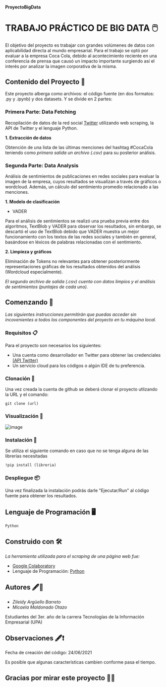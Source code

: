 #### ProyectoBigData
# TRABAJO PRÁCTICO DE BIG DATA 🖱️

El objetivo del proyecto es trabajar con grandes volúmenes de datos con aplicabilidad directa al mundo empresarial. Para el trabajo se optó por evaluar a la empresa Coca Cola, debido al acontecimiento reciente en una conferencia de prensa que causó un impacto importante surgiendo así el interés por analizar la imagen corporativa de la misma.

## Contenido del Proyecto 📑

Este proyecto alberga como archivos: el código fuente (en dos formatos: .py y .ipynb) y dos datasets. Y se divide en 2 partes:

### Primera Parte: Data Fetching

Recopilación de datos de la red social [Twitter](https://twitter.com/) utilizando web scraping, la API de Twitter y el lenguaje Python.

**1. Extracción de datos**

Obtención de una lista de las últimas menciones del hashtag #CocaCola teniendo como *primera salida un archivo (.csv)* para su posterior análisis.

### Segunda Parte: Data Analysis

Análisis de sentimientos de publicaciones en redes sociales para evaluar la imagen de la empresa, cuyos resultados se visualizan a través de gráficos o wordcloud. Además, un cálculo del sentimiento promedio relacionado a las menciones.

**1. Modelo de clasificación**

- VADER

Para el análisis de sentimientos se realizó una prueba previa entre dos algoritmos, TextBlob y VADER para observar los resultados, sin embargo, se descartó el uso de TextBlob debido que VADER muestra un mejor funcionamiento con los textos de las redes sociales y también en general, basándose en léxicos de palabras relacionadas con el sentimiento.

**2. Limpieza y gráficos**

Eliminación de Tokens no relevantes para obtener posteriormente representaciones gráficas de los resultados obtenidos del análisis (Wordcloud especialmente). 

_El segundo archivo de salida (.csv) cuenta con datos limpios y el análisis de sentimientos (puntajes de cada uno)._
 
## Comenzando 🚀 

_Las siguientes instrucciones permitirán que puedas acceder sin incovenientes a todos los componentes del proyecto en tu máquina local._

### Requisitos 📋

Para el proyecto son necesarios los siguientes:
 
- Una cuenta como desarrollador en Twitter para obtener las credenciales [(API Twitter)](https://developer.twitter.com/en) 
- Un servicio cloud para los códigos o algún IDE de tu preferencia. 

 ### Clonación 👥
Una vez creada la cuenta de github se deberá clonar el proyecto utlizando la URL y el comando:

```
git clone (url)
```

### Visualización 🧐
![image](https://user-images.githubusercontent.com/71017838/123277093-cac49180-d4d3-11eb-8520-bc2dc3b8b351.png)

### Instalación 🔧

Se utiliza el siguiente comando en caso que no se tenga alguna de las librerías necesitadas

```
!pip install (libreria)
```

### Despliegue 📦

Una vez finalizada la instalación podrás darle "Ejecutar/Run" al código fuente para obtener los resultados.

## Lenguaje de Programación 🖥️
  
  `Python` 
  
## Construido con 🛠️

_La herramienta utilizada para el scraping de una página web fue:_

* [Google Colaboratory](https://colab.research.google.com/)
* Lenguaje de Programación: [Python](https://www.python.org/)

## Autores 🖋️👥
* *Zileidy Argüello Barreto* 
* *Micaela Maldonado Otazo* 

Estudiantes del 3er. año de la carrera Tecnologías de la Información Empresarial (UPA)

## Observaciones 🖋️❗
Fecha de creación del código: 24/06/2021

Es posible que algunas características cambien conforme pasa el tiempo.

## Gracias por mirar este proyecto 📢🤓

